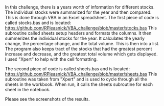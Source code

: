 In this challenge, there is a years worth of information for different stocks.  The individual stocks were summarized for the year and then compared.  This is done through VBA in an Excel spreadsheet.
The first piece of code is called stocks.bas and is located:
https://github.com/RPleasnick/VBA_challenge/blob/master/stocks.bas
This subroutine called sheets setup headers and formats the columns.  It then summerizes the individual stocks for the year.  It calculates the yearly change, the percentage change, and the total volume.  This is then into a list.  The program also keeps tract of the stocks that had the greatest percent increase and decrease, and the greatest total volume which gets displayed.
I used "Xpert" to help with the cell formatting.

The second piece of code is called sheets.bas and is located:
https://github.com/RPleasnick/VBA_challenge/blob/master/sheets.bas
This subroutine was taken from "Xpert" and is used to cycle through all the sheets in the workbook.  When run, it calls the sheets subroutine for each sheet in the notebook.

Please see the screenshots of the results.
